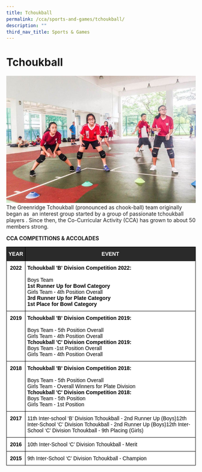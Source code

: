 ```yaml
---
title: Tchoukball
permalink: /cca/sports-and-games/tchoukball/
description: ""
third_nav_title: Sports & Games
---
```

# **Tchoukball**

![](/images/2a.jpg)
The Greenridge Tchoukball (pronounced as chook-ball) team originally began as&nbsp; an interest group started by a group of passionate tchoukball players . Since then, the Co-Curricular Activity (CCA) has grown to about 50 members strong.  

  

**CCA COMPETITIONS &amp; ACCOLADES**



<table style="border-collapse:collapse;border-spacing:0" class="tg"><thead><tr><th style="background-color:#2A2A2A;border-color:#000000;border-style:solid;border-width:1px;color:#FFF;font-family:Arial, sans-serif;font-size:14px;font-weight:bold;overflow:hidden;padding:10px 5px;text-align:center;vertical-align:top;word-break:normal">YEAR</th><th style="background-color:#2A2A2A;border-color:#000000;border-style:solid;border-width:1px;color:#FFF;font-family:Arial, sans-serif;font-size:14px;font-weight:bold;overflow:hidden;padding:10px 5px;text-align:center;vertical-align:top;word-break:normal">EVENT</th></tr></thead><tbody><tr><td style="background-color:#FFF;border-color:black;border-style:solid;border-width:1px;color:#396;font-family:Arial, sans-serif;font-size:14px;font-weight:bold;overflow:hidden;padding:10px 5px;text-align:center;vertical-align:top;word-break:normal"><span style="font-weight:700;color:#000;background-color:transparent">2022</span></td><td style="background-color:#FFF;border-color:black;border-style:solid;border-width:1px;color:#000000;font-family:Arial, sans-serif;font-size:14px;font-weight:bold;overflow:hidden;padding:10px 5px;text-align:left;vertical-align:top;word-break:normal"><span style="font-weight:700;background-color:transparent">Tchoukball 'B' Division Competition 2022:</span><br><br><span style="font-weight:400;background-color:transparent">Boys Team </span><br><span style="background-color:transparent">1st Runner Up for Bowl Category</span><br><span style="font-weight:400;background-color:transparent">Girls Team - 4th Position Overall</span><br><span style="background-color:transparent">3rd Runner Up for Plate Category</span><br><span style="background-color:transparent">1st Place for Bowl Category</span></td></tr><tr><td style="background-color:#FFF;border-color:black;border-style:solid;border-width:1px;color:#396;font-family:Arial, sans-serif;font-size:14px;font-weight:bold;overflow:hidden;padding:10px 5px;text-align:center;vertical-align:top;word-break:normal"><span style="font-weight:700;color:#000;background-color:transparent">2019</span></td><td style="background-color:#FFF;border-color:black;border-style:solid;border-width:1px;color:#000000;font-family:Arial, sans-serif;font-size:14px;font-weight:bold;overflow:hidden;padding:10px 5px;text-align:left;vertical-align:top;word-break:normal"><span style="font-weight:700;background-color:transparent">Tchoukball 'B' Division Competition 2019:</span><br><br><span style="font-weight:400;background-color:transparent">Boys Team - 5th Position Overall</span><br><span style="font-weight:400;background-color:transparent">Girls Team - 4th Position Overall</span><br><span style="font-weight:700;background-color:transparent">Tchoukball 'C' Division Competition 2019:</span><br><span style="font-weight:400;background-color:transparent">Boys Team -1st Position Overall</span><br><span style="font-weight:400;background-color:transparent">Girls Team - 4th Position Overall</span></td></tr><tr><td style="background-color:#FFF;border-color:black;border-style:solid;border-width:1px;color:#396;font-family:Arial, sans-serif;font-size:14px;font-weight:bold;overflow:hidden;padding:10px 5px;text-align:center;vertical-align:top;word-break:normal"><span style="font-weight:700;color:#000;background-color:transparent">2018</span></td><td style="background-color:#FFF;border-color:black;border-style:solid;border-width:1px;color:#000000;font-family:Arial, sans-serif;font-size:14px;font-weight:bold;overflow:hidden;padding:10px 5px;text-align:left;vertical-align:top;word-break:normal"><span style="font-weight:700;background-color:transparent">Tchoukball 'B' Division Competition 2018:</span><br><br><span style="font-weight:400;background-color:transparent">Boys Team - 5th Position Overall</span><br><span style="font-weight:400;background-color:transparent">Girls Team - Overall Winners for Plate Division</span><br><span style="font-weight:700;background-color:transparent">Tchoukball 'C' Division Competition 2018:</span><br><span style="font-weight:400;background-color:transparent">Boys Team - 5th Position</span><br><span style="font-weight:400;background-color:transparent">Girls Team - 1st Position</span></td></tr><tr><td style="background-color:#FFF;border-color:black;border-style:solid;border-width:1px;color:#396;font-family:Arial, sans-serif;font-size:14px;font-weight:bold;overflow:hidden;padding:10px 5px;text-align:center;vertical-align:top;word-break:normal"><span style="font-weight:700;color:#000;background-color:transparent">2017</span></td><td style="background-color:#FFF;border-color:black;border-style:solid;border-width:1px;color:#396;font-family:Arial, sans-serif;font-size:14px;overflow:hidden;padding:10px 5px;text-align:left;vertical-align:top;word-break:normal"><span style="color:#000;background-color:transparent">11th Inter-school ‘B’ Division Tchoukball - 2nd Runner Up (Boys)12th Inter-School ‘C’ Division Tchoukball - 2nd Runner Up (Boys)12th Inter-School ‘C’ Division Tchoukball - 9th Placing (Girls)</span></td></tr><tr><td style="background-color:#FFF;border-color:black;border-style:solid;border-width:1px;color:#396;font-family:Arial, sans-serif;font-size:14px;font-weight:bold;overflow:hidden;padding:10px 5px;text-align:center;vertical-align:top;word-break:normal"><span style="font-weight:700;color:#000;background-color:transparent">2016</span></td><td style="background-color:#FFF;border-color:black;border-style:solid;border-width:1px;color:#396;font-family:Arial, sans-serif;font-size:14px;overflow:hidden;padding:10px 5px;text-align:left;vertical-align:top;word-break:normal"><span style="color:#000;background-color:transparent">10th Inter-School ‘C’ Division Tchoukball - Merit</span></td></tr><tr><td style="background-color:#FFF;border-color:black;border-style:solid;border-width:1px;color:#396;font-family:Arial, sans-serif;font-size:14px;font-weight:bold;overflow:hidden;padding:10px 5px;text-align:center;vertical-align:top;word-break:normal"><span style="font-weight:700;color:#000;background-color:transparent">2015</span></td><td style="background-color:#FFF;border-color:black;border-style:solid;border-width:1px;color:#396;font-family:Arial, sans-serif;font-size:14px;overflow:hidden;padding:10px 5px;text-align:left;vertical-align:top;word-break:normal"><span style="color:#000;background-color:transparent">9th Inter-School ‘C’ Division Tchoukball - Champion</span></td></tr></tbody></table>